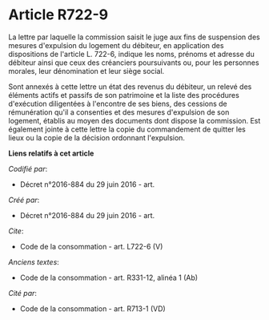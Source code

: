 # Article R722-9

La lettre par laquelle la commission saisit le juge aux fins de suspension des mesures d'expulsion du logement du débiteur,
en application des dispositions de l'article L. 722-6, indique les noms, prénoms et adresse du débiteur ainsi que ceux des
créanciers poursuivants ou, pour les personnes morales, leur dénomination et leur siège social. 

Sont annexés à cette lettre un état des revenus du débiteur, un relevé des éléments actifs et passifs de son patrimoine et la
liste des procédures d'exécution diligentées à l'encontre de ses biens, des cessions de rémunération qu'il a consenties et
des mesures d'expulsion de son logement, établis au moyen des documents dont dispose la commission. Est également jointe à
cette lettre la copie du commandement de quitter les lieux ou la copie de la décision ordonnant l'expulsion.

**Liens relatifs à cet article**

_Codifié par_:

  - Décret n°2016-884 du 29 juin 2016 - art.

_Créé par_:

  - Décret n°2016-884 du 29 juin 2016 - art.

_Cite_:

  - Code de la consommation - art. L722-6 (V)

_Anciens textes_:

  - Code de la consommation - art. R331-12, alinéa 1 (Ab)

_Cité par_:

  - Code de la consommation - art. R713-1 (VD)
